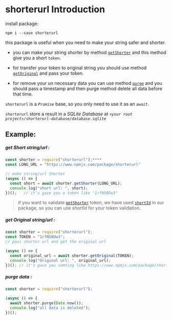 # shorterurl Introduction

install package:

```
npm i --save shorterurl
```

this package is useful when you need to make your string safer and shorter.

- you can make your string shorter by method [`getShorter`](#get-short-stringurl-) and this method give you a short `token`.

- for transfer your token to original string you should use method [`getOriginal`](#get-original-stringurl-) and pass your token.

- for remove your un necessary data you can use method [`purge`](#purge-data-) and you should pass a timestamp and then purge method delete all data before that time.

`shorterurl` is a _`Promise`_ base, so you only need to use it as an _`await`_.

`shorterurl` store a result in a _SQLite Database_ at _`<your root project>/shorterurl-database/database.sqlite`_

## Example:

##### get Short string/url :

```javascript
const shorter = require("shorterurl");****
const LONG_URL = "https://www.npmjs.com/package/shorterurl"

// make string/url Shorter
(async () => {
  const short = await shorter.getShorter(LONG_URL);
  console.log("short url: ", short);
})();   // it's gave you a token like "1rfN5BOw3"
```

> if you want to validate [`getShorter`](#get-shorter) token, we have used [`shortId`](https://www.npmjs.com/package/shortid) in our package, so you can use _shortId_ for your token validation.

##### get Original string/url :

```javascript
const shorter = require("shorterurl");
const TOKEN = "1rfN5BOw3";
// pass shorter url and get the original url

(async () => {
  const original_url = await shorter.getOriginal(TOKEN);
  console.log("Original url: ", original_url);
})(); // it's gave you somting like https://www.npmjs.com/package/shorterurl
```

##### purge data :

```javascript
const shorter = require("shorterurl");

(async () => {
  await shorter.purge(Date.now());
  console.log("all data is deleted");
})();
```
